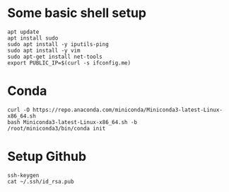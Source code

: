 # Some basic shell setup
```
apt update
apt install sudo
sudo apt install -y iputils-ping
sudo apt install -y vim
sudo apt-get install net-tools
export PUBLIC_IP=$(curl -s ifconfig.me)
```

# Conda
```
curl -O https://repo.anaconda.com/miniconda/Miniconda3-latest-Linux-x86_64.sh
bash Miniconda3-latest-Linux-x86_64.sh -b
/root/miniconda3/bin/conda init
```

# Setup Github
```
ssh-keygen
cat ~/.ssh/id_rsa.pub
```
